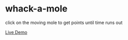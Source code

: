 # whack-a-mole

click on the moving mole to get points until time runs out

[Live Demo](https://omar-whack-a-mole.netlify.app/)

